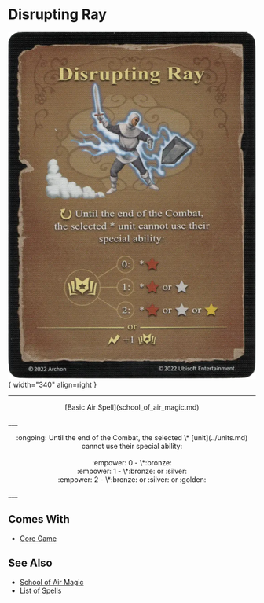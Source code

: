 # Disrupting Ray

![Disrupting Ray](../assets/spells-disrupting_ray.webp){ width="340" align=right }

___
<p style="text-align: center;" markdown>[Basic Air Spell](school_of_air_magic.md)</p>
___
<p style="text-align: center;" markdown>:ongoing: Until the end of the Combat, the selected \* [unit](../units.md) cannot use their special ability:<br><br>:empower: 0 - \*:bronze:<br>:empower: 1 - \*:bronze: or :silver:<br>:empower: 2 - \*:bronze: or :silver: or :golden:</p>
___


## Comes With

- [Core Game](../content.md)


## See Also

- [School of Air Magic](school_of_air_magic.md)
- [List of Spells](../spells.md)
